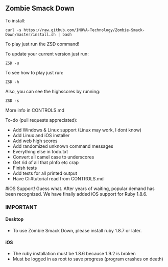 ## Zombie Smack Down

To install:

    curl -s https://raw.github.com/INOVA-Technology/Zombie-Smack-Down/master/install.sh | bash

To play just run the ZSD command!

To update your current version just run:

    ZSD -u

To see how to play just run:

    ZSD -h

Also, you can see the highscores by running:

    ZSD -s

More info in CONTROLS.md

To-do (pull requests appreciated):
* Add Windows & Linux support (Linux may work, I dont know)
* Add Linux and iOS installer
* Add web high scores
* Add randomized unknown command messages
* Everything else in todo.txt
* Convert all camel case to underscores
* Get rid of all that pInfo etc crap
* Finish tests
* Add tests for all printed output
* Have Cli#tutorial read from CONTROLS.md

#iOS Support!
Guess what. After years of waiting, popular demand has been recognized. We have finally added iOS support for Ruby 1.8.6. 


### IMPORTANT
#### Desktop
* To use Zombie Smack Down, please install ruby 1.8.7 or later.

#### iOS
* The ruby installation must be 1.8.6 because 1.9.2 is broken
* Must be logged in as root to save progress (program crashes on death)


